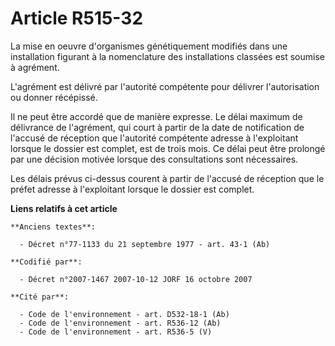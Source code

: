 # Article R515-32

La mise en oeuvre d'organismes génétiquement modifiés dans une installation figurant à la nomenclature des installations
classées est soumise à agrément.

L'agrément est délivré par l'autorité compétente pour délivrer l'autorisation ou donner récépissé.

Il ne peut être accordé que de manière expresse. Le délai maximum de délivrance de l'agrément, qui court à partir de la date
de notification de l'accusé de réception que l'autorité compétente adresse à l'exploitant lorsque le dossier est complet, est
de trois mois. Ce délai peut être prolongé par une décision motivée lorsque des consultations sont nécessaires.

Les délais prévus ci-dessus courent à partir de l'accusé de réception que le préfet adresse à l'exploitant lorsque le dossier
est complet.

**Liens relatifs à cet article**

	**Anciens textes**:

	  - Décret n°77-1133 du 21 septembre 1977 - art. 43-1 (Ab)

	**Codifié par**:

	  - Décret n°2007-1467 2007-10-12 JORF 16 octobre 2007

	**Cité par**:

	  - Code de l'environnement - art. D532-18-1 (Ab)
	  - Code de l'environnement - art. R536-12 (Ab)
	  - Code de l'environnement - art. R536-5 (V)
